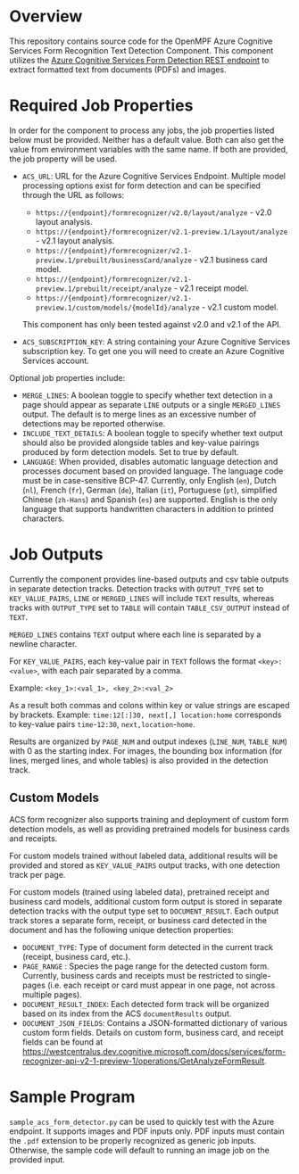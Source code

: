 # Overview

This repository contains source code for the OpenMPF Azure Cognitive Services
Form Recognition Text Detection Component. This component utilizes
the [Azure Cognitive Services Form Detection REST
endpoint](https://westus2.dev.cognitive.microsoft.com/docs/services/form-recognizer-api-v2/operations/AnalyzeLayoutAsync)
to extract formatted text from documents (PDFs) and images.


# Required Job Properties
In order for the component to process any jobs, the job properties listed below
must be provided. Neither has a default value. Both can also get the value
from environment variables with the same name. If both are provided, 
the job property will be used. 

- `ACS_URL`: URL for the Azure Cognitive Services Endpoint. Multiple model processing options exist for form detection
   and can be specified through the URL as follows:

   - `https://{endpoint}/formrecognizer/v2.0/layout/analyze` - v2.0 layout analysis.
   - `https://{endpoint}/formrecognizer/v2.1-preview.1/Layout/analyze` - v2.1 layout analysis.
   - `https://{endpoint}/formrecognizer/v2.1-preview.1/prebuilt/businessCard/analyze` - v2.1 business card model.
   - `https://{endpoint}/formrecognizer/v2.1-preview.1/prebuilt/receipt/analyze` - v2.1 receipt model.
   - `https://{endpoint}/formrecognizer/v2.1-preview.1/custom/models/{modelId}/analyze` - v2.1 custom model.

   This component has only been tested against v2.0 and v2.1 of the API.
   
- `ACS_SUBSCRIPTION_KEY`: A string containing your Azure Cognitive Services
  subscription key. To get one you will need to create an 
  Azure Cognitive Services account.

Optional job properties include:
- `MERGE_LINES`: A boolean toggle to specify whether text detection in a page should appear as separate `LINE` outputs or
   a single `MERGED_LINES` output. The default is to merge lines as an excessive number of detections may be reported
   otherwise.
- `INCLUDE_TEXT_DETAILS`: A boolean toggle to specify whether text output should also be provided alongside tables
   and key-value pairings produced by form detection models. Set to true by default.
- `LANGUAGE`:  When provided, disables automatic language detection and processes document based on provided language.
   The language code must be in case-sensitive BCP-47.  Currently, only English (`en`), Dutch (`nl`),
   French (`fr`), German (`de`), Italian (`it`), Portuguese (`pt`), simplified Chinese (`zh-Hans`) and Spanish (`es`)
   are supported. English is the only language that supports handwritten characters in addition to printed characters.

# Job Outputs
Currently the component provides line-based outputs and csv table outputs in separate detection tracks.
Detection tracks with `OUTPUT_TYPE` set to `KEY_VALUE_PAIRS`, `LINE` or `MERGED_LINES` will include `TEXT` results,
whereas tracks with `OUTPUT_TYPE` set to `TABLE` will contain `TABLE_CSV_OUTPUT` instead of `TEXT`.

`MERGED_LINES` contains `TEXT` output where each line is separated by a newline character.

For `KEY_VALUE_PAIRS`, each key-value pair in `TEXT` follows the format `<key>:<value>`, with each pair separated by a comma.

Example:
`<key_1>:<val_1>, <key_2>:<val_2>`

As a result both commas and colons within key or value strings are escaped by brackets.
Example:
    `time:12[:]30, next[,] location:home` corresponds to key-value pairs `time`-`12:30`, `next,location`-`home`.

Results are organized by `PAGE_NUM` and output indexes (`LINE_NUM`, `TABLE_NUM`) with 0 as the starting index.
For images, the bounding box information (for lines, merged lines, and whole tables) is also provided in the detection
track.


## Custom Models
ACS form recognizer also supports training and deployment of custom form detection models, as well as providing
pretrained models for business cards and receipts.

For custom models trained without labeled data, additional results will be provided and stored as `KEY_VALUE_PAIRS`
output tracks, with one detection track per page.

For custom models (trained using labeled data), pretrained receipt and business card models, additional custom form
output is stored in separate detection tracks with the output type set to `DOCUMENT_RESULT`.
Each output track stores a separate form, receipt, or business card detected in the document and has the following
unique detection properties:
-  `DOCUMENT_TYPE`: Type of document form detected in the current track (receipt, business card, etc.).
-  `PAGE_RANGE` : Species the page range for the detected custom form. Currently, business cards
    and receipts must be restricted to single-pages (i.e. each receipt or card must appear in one page, not across
    multiple pages).
-  `DOCUMENT_RESULT_INDEX`: Each detected form track will be organized based on its index from the ACS `documentResults` output.
-  `DOCUMENT_JSON_FIELDS`: Contains a JSON-formatted dictionary of various custom form fields. Details on custom form,
    business card, and receipt fields can be found at https://westcentralus.dev.cognitive.microsoft.com/docs/services/form-recognizer-api-v2-1-preview-1/operations/GetAnalyzeFormResult.

# Sample Program
`sample_acs_form_detector.py` can be used to quickly test with the Azure
endpoint. It supports images and PDF inputs only. PDF inputs must contain the `.pdf`
extension to be properly recognized as generic job inputs. Otherwise, the sample code
will default to running an image job on the provided input.
